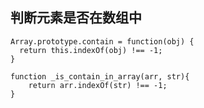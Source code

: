 
## 判断元素是否在数组中

```
Array.prototype.contain = function(obj) {
  return this.indexOf(obj) !== -1;
}
```

```
function _is_contain_in_array(arr, str){
	return arr.indexOf(str) !== -1;
}
```
